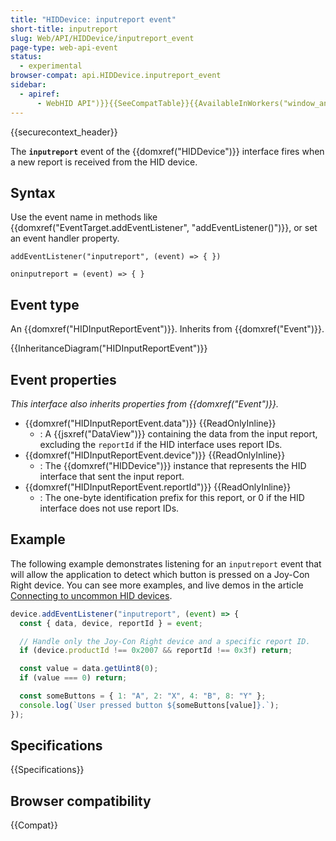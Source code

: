 ```yaml
---
title: "HIDDevice: inputreport event"
short-title: inputreport
slug: Web/API/HIDDevice/inputreport_event
page-type: web-api-event
status:
  - experimental
browser-compat: api.HIDDevice.inputreport_event
sidebar:
  - apiref:
      - WebHID API")}}{{SeeCompatTable}}{{AvailableInWorkers("window_and_worker_except_shared
---
```


{{securecontext_header}}

The **`inputreport`** event of the {{domxref("HIDDevice")}} interface fires when a new report is received from the HID device.

## Syntax

Use the event name in methods like {{domxref("EventTarget.addEventListener", "addEventListener()")}}, or set an event handler property.

```js-nolint
addEventListener("inputreport", (event) => { })

oninputreport = (event) => { }
```

## Event type

An {{domxref("HIDInputReportEvent")}}. Inherits from {{domxref("Event")}}.

{{InheritanceDiagram("HIDInputReportEvent")}}

## Event properties

_This interface also inherits properties from {{domxref("Event")}}._

- {{domxref("HIDInputReportEvent.data")}} {{ReadOnlyInline}}
  - : A {{jsxref("DataView")}} containing the data from the input report, excluding the `reportId` if the HID interface uses report IDs.
- {{domxref("HIDInputReportEvent.device")}} {{ReadOnlyInline}}
  - : The {{domxref("HIDDevice")}} instance that represents the HID interface that sent the input report.
- {{domxref("HIDInputReportEvent.reportId")}} {{ReadOnlyInline}}
  - : The one-byte identification prefix for this report, or 0 if the HID interface does not use report IDs.

## Example

The following example demonstrates listening for an `inputreport` event that will allow the application to detect which button is pressed on a Joy-Con Right device. You can see more examples, and live demos in the article [Connecting to uncommon HID devices](https://developer.chrome.com/docs/capabilities/hid).

```js
device.addEventListener("inputreport", (event) => {
  const { data, device, reportId } = event;

  // Handle only the Joy-Con Right device and a specific report ID.
  if (device.productId !== 0x2007 && reportId !== 0x3f) return;

  const value = data.getUint8(0);
  if (value === 0) return;

  const someButtons = { 1: "A", 2: "X", 4: "B", 8: "Y" };
  console.log(`User pressed button ${someButtons[value]}.`);
});
```

## Specifications

{{Specifications}}

## Browser compatibility

{{Compat}}
